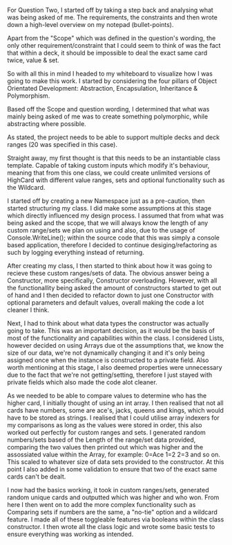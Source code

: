 For Question Two, I started off by taking a step back and analysing what was being asked of me. The requirements, the constraints and then wrote down a high-level overview on my notepad (bullet-points).

Apart from the "Scope" which was defined in the question's wording, the only other requirement/constraint that I could seem to think of was the fact that within a deck, it should be impossible to deal the exact same card twice, value & set.

So with all this in mind I headed to my whiteboard to visualize how I was going to make this work. I started by considering the four pillars of Object Orientated Development: Abstraction, Encapsulation, Inheritance & Polymorphism.

Based off the Scope and question wording, I determined that what was mainly being asked of me was to create something polymorphic, while abstracting where possible.

As stated, the project needs to be able to support multiple decks and deck ranges (20 was specified in this case).

Straight away, my first thought is that this needs to be an instantiable class template. Capable of taking custom inputs which modify it's behaviour, meaning that from this one class, we could create unlimited versions of HighCard with different value ranges, sets and optional functionality such as the Wildcard.

I started off by creating a new Namespace just as a pre-caution, then started structuring my class. I did make some assumptions at this stage which directly influenced my design process. I assumed that from what was being asked and the scope, that we will always know the length of any custom range/sets we plan on using and also, due to the usage of Console.WriteLine(); within the source code that this was simply a console based application, therefore I decided to continue desiging/refactoring as such by logging everything instead of returning.

After creating my class, I then started to think about how it was going to recieve these custom ranges/sets of data. The obvious answer being a Constructor, more specifically, Constructor overloading. However, with all the functionallity being asked the amount of constructors started to get out of hand and I then decided to refactor down to just one Constructor with optional parameters and default values, overall making the code a lot cleaner I think.

Next, I had to think about what data types the constructor was actually going to take. This was an important decision, as it would be the basis of most of the functionality and capabilities within the class. I considered Lists, however decided on using Arrays due ot the assumptions that, we know the size of our data, we're not dynamically changing it and it's only being assigned once when the instance is constructed to a private field. Also worth mentioning at this stage, I also deemed properties were unnecessary due to the fact that we're not getting/setting, therefore I just stayed with private fields which also made the code alot cleaner.

As we needed to be able to compare values to determine who has the higher card, I initially thought of using an int array. I then realised that not all cards have numbers, some are ace's, jacks, queens and kings, which would have to be stored as strings. I realised that I could utilise array indexers for my comparisons as long as the values were stored in order, this also worked out perfectly for custom ranges and sets. I generated random numbers/sets based of the Length of the range/set data provided, comparing the two values then printed out which was higher and the assossiated value within the Array, for example: 0=Ace 1=2 2=3 and so on. This scaled to whatever size of data sets provided to the constructor. At this point I also added in some validation to ensure that two of the exact same cards can't be dealt.

I now had the basics working, it took in custom ranges/sets, generated random unique cards and outputted which was higher and who won. From here I then went on to add the more complex functionality such as Comparing sets if numbers are the same, a "no-tie" option and a wildcard feature. I made all of these toggleable features via booleans within the class constructor. I then wrote all the class logic and wrote some basic tests to ensure everything was working as intended.
